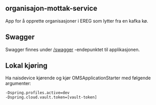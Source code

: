 ## organisajon-mottak-service

App for å opprette organisasjoner i EREG som lytter fra en kafka kø.

## Swagger

Swagger finnes under [/swagger](https://testnav-organisasjon-mottak-service.dev.intern.nav.no/swagger) -endepunktet til
applikasjonen.

## Lokal kjøring

Ha naisdevice kjørende og kjør OMSApplicationStarter med følgende argumenter:

``` 
-Dspring.profiles.active=dev
-Dspring.cloud.vault.token=[vault-token]
```
